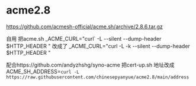 # acme2.8
https://github.com/acmesh-official/acme.sh/archive/2.8.6.tar.gz

自用
把acme.sh
_ACME_CURL="curl` -L --silent --dump-header $HTTP_HEADER " 改成了
_ACME_CURL="curl -L -k --silent --dump-header $HTTP_HEADER "


配合https://github.com/andyzhshg/syno-acme
把cert-up.sh 地址改成 ACME_SH_ADDRESS=`curl -L https://raw.githubusercontent.com/chinesepyanyue/acme2.8/main/address`
